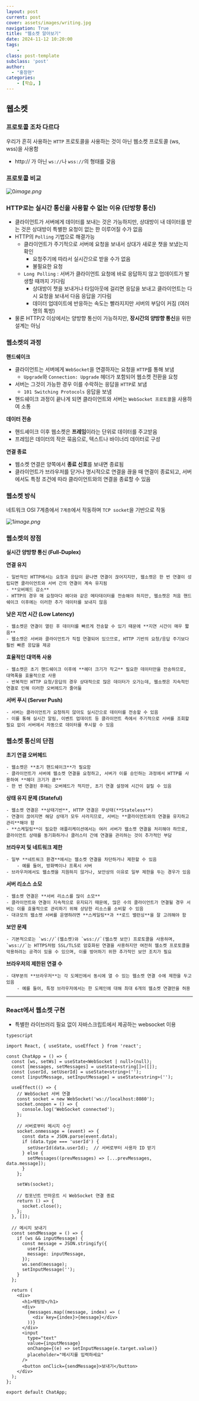 ```yaml
---
layout: post
current: post
cover: assets/images/writing.jpg
navigation: True
title: "웹소켓 알아보기"
date: 2024-11-12 10:20:00
tags:
    - 
class: post-template
subclass: 'post'
author: 
  - "홍창현"
categories:
    - [학습, ]
---
```


## 웹소켓


### 프로토콜 조차 다르다


우리가 흔히 사용하는 `HTTP` 프로토콜을 사용하는 것이 아닌 웹소켓 프로토콜 (ws, wss)을 사용함

- http:// 가 아닌 `ws://`나 `wss://`의 형태를 갖음

### 프로토콜 비교


![0](/upload/2024-11-12-웹소켓_알아보기.md/0.png)_image.png_


### HTTP로는 실시간 통신을 사용할 수 없는 이유 (단방향 통신)

- 클라이언트가 서버에게 데이터를 보내는 것은 가능하지만, 상대방이 내 데이터를 받는 것은 상대방이 특별한 요청이 없는 한 이루어질 수가 없음
- HTTP의 `Polling` 기법으로 해결가능
	- 클라이언트가 주기적으로 서버에 요청을 보내서 상대가 새로운 챗을 보냈는지 확인
		- 요청주기에 따라서 실시간으로 받을 수가 없음
		- 불필요한 요청
	- `Long Polling` : 서버가 클라이언트 요청에 바로 응답하지 않고 업데이트가 발생할 때까지 기다림
		- 상대방이 챗을 보내거나 타임아웃에 걸리면 응답을 보내고 클라이언트는 다시 요청을 보내서 다음 응답을 기다림
		- 데이터 업데이트에 반응하는 속도는 빨라지지만 서버의 부담이 커짐 (여러명의 톡방)
- 물론 HTTP/2 이상에서는 양방향 통신이 가능하지만, **장시간의 양방향 통신**을 위한 설계는 아님

### 웹소켓의 과정


**핸드쉐이크**

- 클라이언트는 서버에게 `WebSocket`을 연결하자는 요청을 `HTTP`를 통해 보냄
	- `Upgrade`와 `Connection: Upgrade` 헤더가 포함되어 웹소켓 전환을 요청
- 서버는 그것이 가능한 경우 이를 수락하는 응답을 `HTTP`로 보냄
	- `101 Switching Protocols` 응답을 보냄
- 핸드쉐이크 과정이 끝나게 되면 클라이언트와 서버는 `WebSocket 프로토콜`을 사용하여 소통

**데이터 전송**

- 핸드셰이크 이후 웹소켓은 **프레임**이라는 단위로 데이터를 주고받음
- 프레임은 데이터의 작은 묶음으로, 텍스트나 바이너리 데이터로 구성

**연결 종료**

- 웹소켓 연결은 양쪽에서 **종료 신호**를 보내면 종료됨
- 클라이언트가 브라우저를 닫거나 명시적으로 연결을 끊을 때 연결이 종료되고, 서버에서도 특정 조건에 따라 클라이언트와의 연결을 종료할 수 있음

### 웹소켓 방식


네트워크 OSI 7계층에서 `7계층`에서 작동하며 `TCP socket`을 기반으로 작동


![1](/upload/2024-11-12-웹소켓_알아보기.md/1.png)_image.png_


### 웹소켓의 장점


**실시간 양방향 통신 (Full-Duplex)**


**연결 유지**

	- 일반적인 HTTP에서는 요청과 응답이 끝나면 연결이 끊어지지만, 웹소켓은 한 번 연결이 성립되면 클라이언트와 서버 간의 연결이 계속 유지됨
	- **오버헤드 감소**
	- HTTP의 경우 매 요청마다 헤더와 같은 메타데이터를 전송해야 하지만, 웹소켓은 처음 핸드쉐이크 이후에는 이러한 추가 데이터를 보내지 않음

**낮은 지연 시간 (Low Latency)**

	- 웹소켓은 연결이 열린 후 데이터를 빠르게 전송할 수 있기 때문에 **지연 시간이 매우 짧음**
	- 웹소켓은 서버와 클라이언트가 직접 연결되어 있으므로, HTTP 기반의 요청/응답 주기보다 훨씬 빠른 응답을 제공

**효율적인 대역폭 사용**

	- 웹소켓은 초기 핸드쉐이크 이후에 **헤더 크기가 작고** 필요한 데이터만을 전송하므로, 대역폭을 효율적으로 사용
	- 반복적인 HTTP 요청/응답의 경우 상대적으로 많은 데이터가 오가는데, 웹소켓은 지속적인 연결로 인해 이러한 오버헤드가 줄어듦

**서버 푸시 (Server Push)**

	- 서버는 클라이언트가 요청하지 않아도 실시간으로 데이터를 전송할 수 있음
	- 이를 통해 실시간 알림, 이벤트 업데이트 등 클라이언트 측에서 주기적으로 서버를 조회할 필요 없이 서버에서 자동으로 데이터를 푸시할 수 있음

### 웹소켓 통신의 단점


**초기 연결 오버헤드**

	- 웹소켓은 **초기 핸드쉐이크**가 필요함
	- 클라이언트가 서버에 웹소켓 연결을 요청하고, 서버가 이를 승인하는 과정에서 HTTP를 사용하여 **헤더 크기가 큼**
	- 한 번 연결된 후에는 오버헤드가 적지만, 초기 연결 설정에 시간이 걸릴 수 있음

**상태 유지 문제 (Stateful)**

	- 웹소켓 연결은 **상태기반**, HTTP 연결은 무상태(**Stateless**)
	- 연결이 끊어지면 해당 상태가 모두 사라지므로, 서버는 **클라이언트와의 연결을 유지하고 관리**해야 함
	- **스케일링**이 필요한 애플리케이션에서는 여러 서버가 웹소켓 연결을 처리해야 하므로, 클라이언트 상태를 동기화하거나 클러스터 간에 연결을 관리하는 것이 추가적인 부담

**브라우저 및 네트워크 제한**

	- 일부 **네트워크 환경**에서는 웹소켓 연결을 차단하거나 제한할 수 있음
		- 예를 들어, 방화벽이나 프록시 서버
	- 브라우저에서도 웹소켓을 지원하지 않거나, 보안상의 이유로 일부 제한을 두는 경우가 있음

**서버 리소스 소모**

	- 웹소켓 연결은 **서버 리소스를 많이 소모**
	- 클라이언트와 연결이 지속적으로 유지되기 때문에, 많은 수의 클라이언트가 연결될 경우 서버는 이를 효율적으로 관리하기 위해 상당한 리소스를 소비할 수 있음
	- 대규모의 웹소켓 서버를 운영하려면 **스케일링**과 **로드 밸런싱**을 잘 고려해야 함

**보안 문제**

	- 기본적으로는 `ws://`(웹소켓)와 `wss://`(웹소켓 보안) 프로토콜을 사용하며, `wss://`는 HTTPS처럼 SSL/TLS로 암호화된 연결을 사용하지만 여전히 웹소켓 프로토콜을 악용하려는 공격이 있을 수 있으며, 이를 방어하기 위한 추가적인 보안 조치가 필요

**브라우저의 제한된 연결 수**

	- 대부분의 **브라우저**는 각 도메인에서 동시에 열 수 있는 웹소켓 연결 수에 제한을 두고 있음
		- 예를 들어, 특정 브라우저에서는 한 도메인에 대해 최대 6개의 웹소켓 연결만을 허용

---


### React에서 웹소켓 구현

- 특별한 라이브러리 필요 없이 자바스크립트에서 제공하는 websocket 이용


```
typescript

import React, { useState, useEffect } from 'react';

const ChatApp = () => {
  const [ws, setWs] = useState<WebSocket | null>(null);
  const [messages, setMessages] = useState<string[]>([]);
  const [userId, setUserId] = useState<string>('');
  const [inputMessage, setInputMessage] = useState<string>('');

  useEffect(() => {
    // WebSocket 서버 연결
    const socket = new WebSocket('ws://localhost:8080');
    socket.onopen = () => {
      console.log('WebSocket connected');
    };

    // 서버로부터 메시지 수신
    socket.onmessage = (event) => {
      const data = JSON.parse(event.data);
      if (data.type === 'userId') {
        setUserId(data.userId);  // 서버로부터 사용자 ID 받기
      } else {
        setMessages((prevMessages) => [...prevMessages, data.message]);
      }
    };

    setWs(socket);

    // 컴포넌트 언마운트 시 WebSocket 연결 종료
    return () => {
      socket.close();
    };
  }, []);

  // 메시지 보내기
  const sendMessage = () => {
    if (ws && inputMessage) {
      const message = JSON.stringify({
        userId,
        message: inputMessage,
      });
      ws.send(message);
      setInputMessage('');
    }
  };

  return (
    <div>
      <h1>채팅방</h1>
      <div>
        {messages.map((message, index) => (
          <div key={index}>{message}</div>
        ))}
      </div>
      <input
        type="text"
        value={inputMessage}
        onChange={(e) => setInputMessage(e.target.value)}
        placeholder="메시지를 입력하세요"
      />
      <button onClick={sendMessage}>보내기</button>
    </div>
  );
};

export default ChatApp;


```


